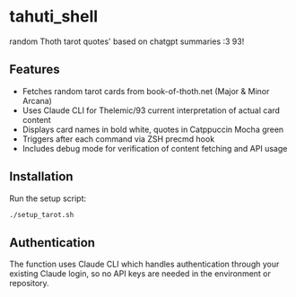 # tahuti_shell
random Thoth tarot quotes' based on chatgpt summaries :3 93!

## Features

- Fetches random tarot cards from book-of-thoth.net (Major & Minor Arcana)
- Uses Claude CLI for Thelemic/93 current interpretation of actual card content
- Displays card names in bold white, quotes in Catppuccin Mocha green
- Triggers after each command via ZSH precmd hook
- Includes debug mode for verification of content fetching and API usage

## Installation

Run the setup script:
```bash
./setup_tarot.sh
```

## Authentication

The function uses Claude CLI which handles authentication through your existing Claude login, so no API keys are needed in the environment or repository.
